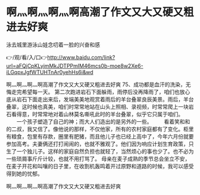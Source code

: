 # 啊灬啊灬啊灬啊高潮了作文又大又硬又粗进去好爽
泳去城里游泳山娃念叨着一脸的兴奋和感

👉/观/看/入/口👉http://www.baidu.com/link?url=aFQjCpKLyjmMkJDTPPmIM46mcs0b-moe8w2Xe6-iLGqpxJgfWTUHTnAr0yehHs6i&wd

啊灬啊灬啊灬啊高潮了作文又大又硬又粗进去好爽	75、成功都是血汗的洗染，无悔走完希望每一天。
第二次跑进岩石下面躲雨，雨停后没再降雨了，咱们也放心底从岩石下面走出来后，发端美美地观赏着雨后的羊台叠翠良辰美景。雨后，羊台叠翠，这时候也真美，咱们时常常地站在山头上照相、录视频，时常常爬上一块岩石看得意，时常常地对着山林莫名嘶吼此时的羊台叠翠，似乎它只属于咱们。
　　一个孩子塑造了自己的神；而大人们造出的是另外的一些。
　　看着笑和和的二叔，我又信了。像他说的那样，不仅他家，所有的农村家庭都有了变化。柜里有粮食，包里有存款，圈里有肥猪，而且他儿子也已经上高中了，今年六月份就要参加高考。夫妻俩还打打闹闹的，也就不雅观了。他们因为响应计划生育政策，只生了一个独儿子。这样的家庭自然负担也就轻了，当然烦心的事也少了。也不必为一些琐屑事斤斤计较，也就不用打骂了。
母亲在麦子成熟的季节总会坐立不安，在麦子开花和叫嚷的日子里，在收割机轰鸣着开过原野和道路的时候，我可以感受得到她的忧郁。

啊灬啊灬啊灬啊高潮了作文又大又硬又粗进去好爽
